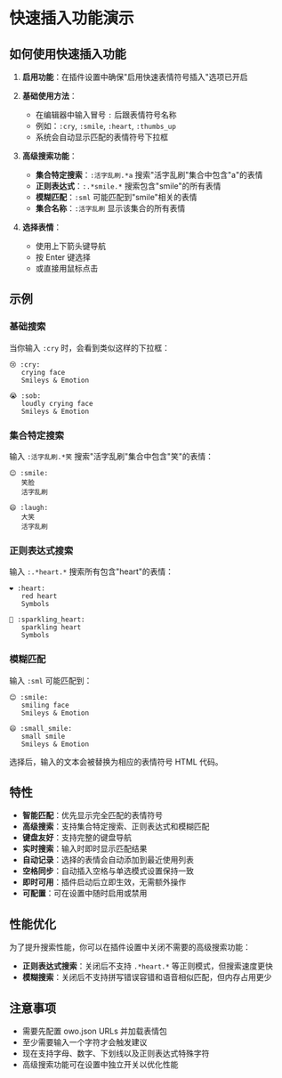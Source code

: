 # 快速插入功能演示

## 如何使用快速插入功能

1. **启用功能**：在插件设置中确保"启用快速表情符号插入"选项已开启

2. **基础使用方法**：

   - 在编辑器中输入冒号 `:` 后跟表情符号名称
   - 例如：`:cry`, `:smile`, `:heart`, `:thumbs_up`
   - 系统会自动显示匹配的表情符号下拉框

3. **高级搜索功能**：

   - **集合特定搜索**：`:活字乱刷.*a` 搜索"活字乱刷"集合中包含"a"的表情
   - **正则表达式**：`:.*smile.*` 搜索包含"smile"的所有表情
   - **模糊匹配**：`:sml` 可能匹配到"smile"相关的表情
   - **集合名称**：`:活字乱刷` 显示该集合的所有表情

4. **选择表情**：
   - 使用上下箭头键导航
   - 按 Enter 键选择
   - 或直接用鼠标点击

## 示例

### 基础搜索

当你输入 `:cry` 时，会看到类似这样的下拉框：

```
😢 :cry:
   crying face
   Smileys & Emotion

😭 :sob:
   loudly crying face
   Smileys & Emotion
```

### 集合特定搜索

输入 `:活字乱刷.*笑` 搜索"活字乱刷"集合中包含"笑"的表情：

```
😊 :smile:
   笑脸
   活字乱刷

😄 :laugh:
   大笑
   活字乱刷
```

### 正则表达式搜索

输入 `:.*heart.*` 搜索所有包含"heart"的表情：

```
❤️ :heart:
   red heart
   Symbols

💖 :sparkling_heart:
   sparkling heart
   Symbols
```

### 模糊匹配

输入 `:sml` 可能匹配到：

```
😊 :smile:
   smiling face
   Smileys & Emotion

😄 :small_smile:
   small smile
   Smileys & Emotion
```

选择后，输入的文本会被替换为相应的表情符号 HTML 代码。

## 特性

- **智能匹配**：优先显示完全匹配的表情符号
- **高级搜索**：支持集合特定搜索、正则表达式和模糊匹配
- **键盘友好**：支持完整的键盘导航
- **实时搜索**：输入时即时显示匹配结果
- **自动记录**：选择的表情会自动添加到最近使用列表
- **空格同步**：自动插入空格与单选模式设置保持一致
- **即时可用**：插件启动后立即生效，无需额外操作
- **可配置**：可在设置中随时启用或禁用

## 性能优化

为了提升搜索性能，你可以在插件设置中关闭不需要的高级搜索功能：

- **正则表达式搜索**：关闭后不支持 `.*heart.*` 等正则模式，但搜索速度更快
- **模糊搜索**：关闭后不支持拼写错误容错和语音相似匹配，但内存占用更少

## 注意事项

- 需要先配置 owo.json URLs 并加载表情包
- 至少需要输入一个字符才会触发建议
- 现在支持字母、数字、下划线以及正则表达式特殊字符
- 高级搜索功能可在设置中独立开关以优化性能
